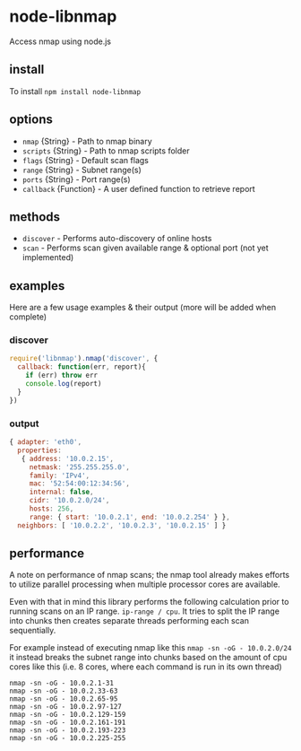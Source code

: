# node-libnmap

Access nmap using node.js

## install ##
To install `npm install node-libnmap`

## options ##
* `nmap` {String} - Path to nmap binary
* `scripts` {String} - Path to nmap scripts folder
* `flags` {String} - Default scan flags
* `range` {String} - Subnet range(s)
* `ports` {String} - Port range(s)
* `callback` {Function} - A user defined function to retrieve report

## methods ##
* `discover` - Performs auto-discovery of online hosts
* `scan` - Performs scan given available range & optional port (not yet implemented)

## examples ##
Here are a few usage examples & their output (more will be added when complete)

### discover ###
```javascript
require('libnmap').nmap('discover', {
  callback: function(err, report){
    if (err) throw err
    console.log(report)
  }
})
```

### output ###
```javascript
{ adapter: 'eth0',
  properties: 
   { address: '10.0.2.15',
     netmask: '255.255.255.0',
     family: 'IPv4',
     mac: '52:54:00:12:34:56',
     internal: false,
     cidr: '10.0.2.0/24',
     hosts: 256,
     range: { start: '10.0.2.1', end: '10.0.2.254' } },
  neighbors: [ '10.0.2.2', '10.0.2.3', '10.0.2.15' ] }
```

## performance ##
A note on performance of nmap scans; the nmap tool already makes efforts to
utilize parallel processing when multiple processor cores are available.

Even with that in mind this library performs the following calculation prior
to running scans on an IP range. `ip-range / cpu`. It tries to split the
IP range into chunks then creates separate threads performing each scan
sequentially.

For example instead of executing nmap like this `nmap -sn -oG - 10.0.2.0/24`
it instead breaks the subnet range into chunks based on the amount of cpu
cores like this (i.e. 8 cores, where each command is run in its own thread)

```
nmap -sn -oG - 10.0.2.1-31
nmap -sn -oG - 10.0.2.33-63
nmap -sn -oG - 10.0.2.65-95
nmap -sn -oG - 10.0.2.97-127
nmap -sn -oG - 10.0.2.129-159
nmap -sn -oG - 10.0.2.161-191
nmap -sn -oG - 10.0.2.193-223
nmap -sn -oG - 10.0.2.225-255
```
